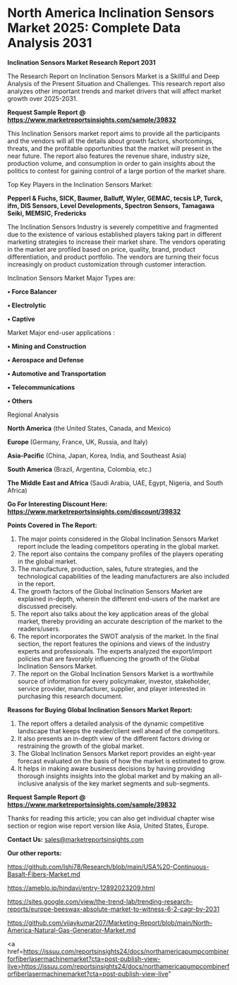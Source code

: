 # North America Inclination Sensors Market 2025: Complete Data Analysis 2031

<strong>Inclination Sensors Market Research Report 2031</strong>

The Research Report on Inclination Sensors Market is a Skillful and Deep Analysis of the Present Situation and Challenges. This research report also analyzes other important trends and market drivers that will affect market growth over 2025-2031.

<strong>Request Sample Report @ <a href=https://www.marketreportsinsights.com/sample/39832>https://www.marketreportsinsights.com/sample/39832</a></strong>

This Inclination Sensors market report aims to provide all the participants and the vendors will all the details about growth factors, shortcomings, threats, and the profitable opportunities that the market will present in the near future. The report also features the revenue share, industry size, production volume, and consumption in order to gain insights about the politics to contest for gaining control of a large portion of the market share.

Top Key Players in the Inclination Sensors Market:

<strong>Pepperl & Fuchs, SICK, Baumer, Balluff, Wyler, GEMAC, tecsis LP, Turck, ifm, DIS Sensors, Level Developments, Spectron Sensors, Tamagawa Seiki, MEMSIC, Fredericks</strong>

The Inclination Sensors Industry is severely competitive and fragmented due to the existence of various established players taking part in different marketing strategies to increase their market share. The vendors operating in the market are profiled based on price, quality, brand, product differentiation, and product portfolio. The vendors are turning their focus increasingly on product customization through customer interaction.

Inclination Sensors Market Major Types are:

<strong>•  Force Balancer

•  Electrolytic

•  Captive</strong>

Market Major end-user applications :

<strong>•  Mining and Construction

•  Aerospace and Defense

•  Automotive and Transportation

•  Telecommunications

•  Others</strong>

Regional Analysis

</u><strong><b>North America</b></strong> (the United States, Canada, and Mexico)

<strong><b>Europe </b></strong>(Germany, France, UK, Russia, and Italy)

<strong><b>Asia-Pacific</b></strong> (China, Japan, Korea, India, and Southeast Asia)

<strong><b>South America</b></strong> (Brazil, Argentina, Colombia, etc.)

<strong><b>The Middle East and Africa</b></strong> (Saudi Arabia, UAE, Egypt, Nigeria, and South Africa)

<strong>Go For Interesting Discount Here: <a href=https://www.marketreportsinsights.com/discount/39832>https://www.marketreportsinsights.com/discount/39832</a></strong>

<strong>Points Covered in The Report:</strong>
<ol>
  <li>The major points considered in the Global Inclination Sensors Market report include the leading competitors operating in the global market.</li>
  <li>The report also contains the company profiles of the players operating in the global market.</li>
  <li>The manufacture, production, sales, future strategies, and the technological capabilities of the leading manufacturers are also included in the report.</li>
  <li>The growth factors of the Global Inclination Sensors Market are explained in-depth, wherein the different end-users of the market are discussed precisely.</li>
  <li>The report also talks about the key application areas of the global market, thereby providing an accurate description of the market to the readers/users.</li>
  <li>The report incorporates the SWOT analysis of the market. In the final section, the report features the opinions and views of the industry experts and professionals. The experts analyzed the export/import policies that are favorably influencing the growth of the Global Inclination Sensors Market.</li>
  <li>The report on the Global Inclination Sensors Market is a worthwhile source of information for every policymaker, investor, stakeholder, service provider, manufacturer, supplier, and player interested in purchasing this research document.</li>
</ol>
<strong>Reasons for Buying Global Inclination Sensors Market Report:</strong>

<ol>
  <li>The report offers a detailed analysis of the dynamic competitive landscape that keeps the reader/client well ahead of the competitors.</li>
  <li>It also presents an in-depth view of the different factors driving or restraining the growth of the global market.</li>
  <li>The Global Inclination Sensors Market report provides an eight-year forecast evaluated on the basis of how the market is estimated to grow.</li>
  <li>It helps in making aware business decisions by having providing thorough insights insights into the global market and by making an all-inclusive analysis of the key market segments and sub-segments.</li>
</ol>
<strong>Request Sample Report @ <a href=https://www.marketreportsinsights.com/sample/39832>https://www.marketreportsinsights.com/sample/39832</a></strong>


Thanks for reading this article; you can also get individual chapter wise section or region wise report version like Asia, United States, Europe.

<strong>Contact Us:</strong>
sales@marketreportsinsights.com

<strong>Our other reports:</strong>

<a href=https://github.com/Ishi78/Research/blob/main/USA%20-Continuous-Basalt-Fibers-Market.md>https://github.com/Ishi78/Research/blob/main/USA%20-Continuous-Basalt-Fibers-Market.md</a>

<a href=https://ameblo.jp/hindavi/entry-12892023209.html>https://ameblo.jp/hindavi/entry-12892023209.html</a>

<a href=https://sites.google.com/view/the-trend-lab/trending-research-reports/europe-beeswax-absolute-market-to-witness-6-2-cagr-by-2031>https://sites.google.com/view/the-trend-lab/trending-research-reports/europe-beeswax-absolute-market-to-witness-6-2-cagr-by-2031</a>

<a href=https://github.com/vijaykumar207/Marketing-Report/blob/main/North-America-Natural-Gas-Generator-Market.md>https://github.com/vijaykumar207/Marketing-Report/blob/main/North-America-Natural-Gas-Generator-Market.md</a>

<a href=https://issuu.com/reportsinsights24/docs/northamericapumpcombinerforfiberlasermachinemarket?cta=post-publish-view-live>https://issuu.com/reportsinsights24/docs/northamericapumpcombinerforfiberlasermachinemarket?cta=post-publish-view-live</a>"
